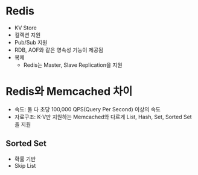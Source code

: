 # Redis

- KV Store
- 컬렉션 지원
- Pub/Sub 지원
- RDB, AOF와 같은 영속성 기능이 제공됨
- 복제
  - Redis는 Master, Slave Replication을 지원

# Redis와 Memcached 차이

- 속도: 둘 다 초당 100,000 QPS(Query Per Second) 이상의 속도
- 자료구조: K-V만 지원하는 Memcached와 다르게 List, Hash, Set, Sorted Set을 지원

## Sorted Set

- 확률 기반
- Skip List
